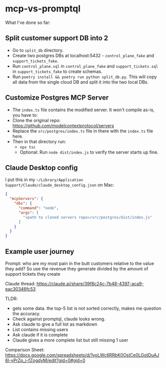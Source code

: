# mcp-vs-promptql

What I've done so far:

## Split customer support DB into 2

- Go to `split_db` directory.
- Create two postgres DBs at localhost:5432 - `control_plane_fake` and `support_tickets_fake`.
- Run `control_plane.sql` in `control_plane_fake` and `support_tickets.sql` in `support_tickets_fake` to create schemas.
- Run `poetry install && poetry run python split_db.py`. This will copy all data from the single cloud DB and split it into the two local DBs.
  
## Customize Postgres MCP Server

- The `index.ts` file contains the modified server. It won't compile as-is, you have to:
- Clone the original repo: https://github.com/modelcontextprotocol/servers
- Replace the `src/postgres/index.ts` file in there with the `index.ts` file here.
- Then in that directory run:
    - `npx tsc`
    - Optional: Run `node dist/index.js` to verify the server starts up fine.

## Claude Desktop config

I put this in my `~/Library/Application Support/Claude/claude_desktop_config.json` on Mac:

```json
{
  "mcpServers": {
    "dbs": {
      "command": "node",
      "args": [
        "<path to cloned servers repo>/src/postgres/dist/index.js"
      ]
    }
  }
}
```

## Example user journey

Prompt: who are my most pain in the butt customers relative to the value they add? So use the revenue they generate divided by the amount of support tickets they create

Claude thread: https://claude.ai/share/39f8c24c-7b48-4397-aca9-eac30346fc53

TLDR:
- gets some data. the top-5 list is not sorted correctly, makes me question the accuracy.
- Check against promptql, claude looks wrong.
- Ask claude to give a full list as markdown
- List contains missing users
- Ask claude if it is complete
- Claude gives a more complete list but still missing 1 user

Comparison Sheet: https://docs.google.com/spreadsheets/d/1yoLWc6RRbK0OsICe0LGotDuAJ6l-yPrZp_i-fZogdyM/edit?gid=0#gid=0
